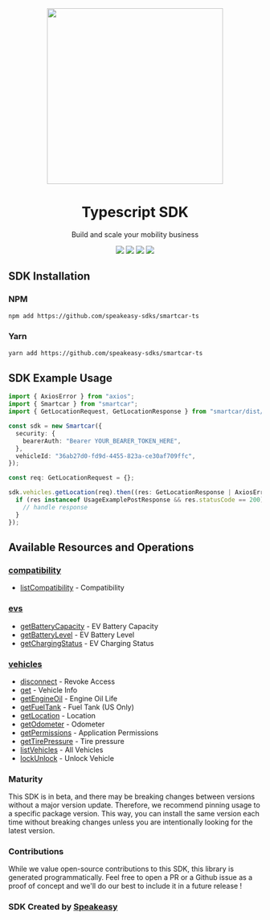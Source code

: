 <div align="center">
    <img src="https://user-images.githubusercontent.com/6267663/232771888-a65b182b-9ae7-42f3-9bbe-85658a61b9e3.svg" width="350px">
    <h1>Typescript SDK</h1>
   <p>Build and scale your mobility business</p>
   <a href="https://smartcar.com/docs/api/"><img src="https://img.shields.io/static/v1?label=Docs&message=API Ref&color=000&style=for-the-badge" /></a>
   <a href="https://github.com/speakeasy-sdks/smartcar-ts/actions"><img src="https://img.shields.io/github/actions/workflow/status/speakeasy-sdks/smartcar-ts/speakeasy_sdk_generation.yml?style=for-the-badge" /></a>
  <a href="https://opensource.org/licenses/MIT"><img src="https://img.shields.io/badge/License-MIT-blue.svg?style=for-the-badge" /></a>
  <a href="https://github.com/speakeasy-sdks/smartcar-ts/releases"><img src="https://img.shields.io/github/v/release/speakeasy-sdks/smartcar-ts?sort=semver&style=for-the-badge" /></a>
</div>

<!-- Start SDK Installation -->
## SDK Installation

### NPM

```bash
npm add https://github.com/speakeasy-sdks/smartcar-ts
```

### Yarn

```bash
yarn add https://github.com/speakeasy-sdks/smartcar-ts
```
<!-- End SDK Installation -->

## SDK Example Usage
<!-- Start SDK Example Usage -->
```typescript
import { AxiosError } from "axios";
import { Smartcar } from "smartcar";
import { GetLocationRequest, GetLocationResponse } from "smartcar/dist/sdk/models/operations";

const sdk = new Smartcar({
  security: {
    bearerAuth: "Bearer YOUR_BEARER_TOKEN_HERE",
  },
  vehicleId: "36ab27d0-fd9d-4455-823a-ce30af709ffc",
});

const req: GetLocationRequest = {};

sdk.vehicles.getLocation(req).then((res: GetLocationResponse | AxiosError) => {
  if (res instanceof UsageExamplePostResponse && res.statusCode == 200) {
    // handle response
  }
});
```
<!-- End SDK Example Usage -->

<!-- Start SDK Available Operations -->
## Available Resources and Operations


### [compatibility](docs/compatibility/README.md)

* [listCompatibility](docs/compatibility/README.md#listcompatibility) - Compatibility

### [evs](docs/evs/README.md)

* [getBatteryCapacity](docs/evs/README.md#getbatterycapacity) - EV Battery Capacity
* [getBatteryLevel](docs/evs/README.md#getbatterylevel) - EV Battery Level
* [getChargingStatus](docs/evs/README.md#getchargingstatus) - EV Charging Status

### [vehicles](docs/vehicles/README.md)

* [disconnect](docs/vehicles/README.md#disconnect) - Revoke Access
* [get](docs/vehicles/README.md#get) - Vehicle Info
* [getEngineOil](docs/vehicles/README.md#getengineoil) - Engine Oil Life
* [getFuelTank](docs/vehicles/README.md#getfueltank) - Fuel Tank (US Only)
* [getLocation](docs/vehicles/README.md#getlocation) - Location
* [getOdometer](docs/vehicles/README.md#getodometer) - Odometer
* [getPermissions](docs/vehicles/README.md#getpermissions) - Application Permissions
* [getTirePressure](docs/vehicles/README.md#gettirepressure) - Tire pressure
* [listVehicles](docs/vehicles/README.md#listvehicles) - All Vehicles
* [lockUnlock](docs/vehicles/README.md#lockunlock) - Unlock Vehicle
<!-- End SDK Available Operations -->

### Maturity

This SDK is in beta, and there may be breaking changes between versions without a major version update. Therefore, we recommend pinning usage
to a specific package version. This way, you can install the same version each time without breaking changes unless you are intentionally
looking for the latest version.

### Contributions

While we value open-source contributions to this SDK, this library is generated programmatically.
Feel free to open a PR or a Github issue as a proof of concept and we'll do our best to include it in a future release !

### SDK Created by [Speakeasy](https://docs.speakeasyapi.dev/docs/using-speakeasy/client-sdks)

